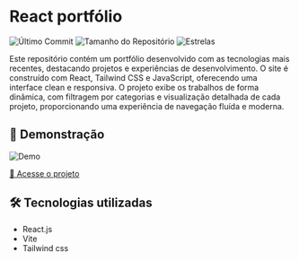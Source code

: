 # React portfólio

![Último Commit](https://img.shields.io/github/last-commit/Ismaellucas-BR/Blog-Github)
![Tamanho do Repositório](https://img.shields.io/github/repo-size/Ismaellucas-BR/Blog-Github)
![Estrelas](https://img.shields.io/github/stars/Ismaellucas-BR/Blog-Github)


Este repositório contém um portfólio desenvolvido com as tecnologias mais recentes, destacando projetos e experiências de desenvolvimento. O site é construído com React, Tailwind CSS e JavaScript, oferecendo uma interface clean e responsiva. O projeto exibe os trabalhos de forma dinâmica, com filtragem por categorias e visualização detalhada de cada projeto, proporcionando uma experiência de navegação fluída e moderna.

## 🚀 Demonstração

![Demo](https://github.com/Ismaellucas-BR/React-Portfolio/blob/main/public/assets/developerismaellucasMain.png)

[🔗 Acesse o projeto]([https://developerismaellucas.com)

## 🛠️ Tecnologias utilizadas
- React.js
- Vite
- Tailwind css
